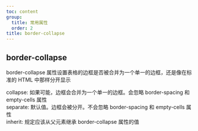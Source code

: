 ```yaml
---
toc: content
group:
  title: 常用属性
  order: 2
title: border-collapse
---
```


## border-collapse

border-collapse 属性设置表格的边框是否被合并为一个单一的边框，还是像在标准的 HTML 中那样分开显示

collapse: 如果可能，边框会合并为一个单一的边框。会忽略 border-spacing 和 empty-cells 属性  
separate: 默认值。边框会被分开。不会忽略 border-spacing 和 empty-cells 属性  
inherit: 规定应该从父元素继承 border-collapse 属性的值
